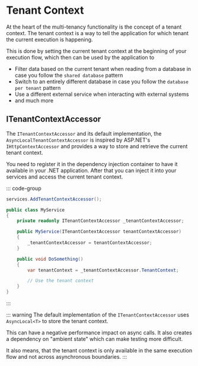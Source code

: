# Tenant Context

At the heart of the multi-tenancy functionality is the concept of a tenant context. The tenant context is
a way to tell the application for which tenant the current execution is happening.

This is done by setting the current tenant context at the beginning of your execution flow, which then
can be used by the application to

* Filter data based on the current tenant when reading from a database in case you follow the `shared database` pattern
* Switch to an entirely different database in case you follow the `database per tenant` pattern
* Use a different external service when interacting with external systems
* and much more

## ITenantContextAccessor

The `ITenantContextAccessor` and its default implementation, the `AsyncLocalTenantContextAccessor` is inspired by
ASP.NET's `IHttpContextAccessor` and provides a way to store and retrieve the current tenant context.

You need to register it in the dependency injection container to have it available in your .NET application.
After that you can inject it into your services and access the current tenant context.

::: code-group

```csharp [Service Registration]
services.AddTenantContextAccessor();
```

```csharp {3,5,7,12} [Usage]
public class MyService
{
    private readonly ITenantContextAccessor _tenantContextAccessor;

    public MyService(ITenantContextAccessor tenantContextAccessor)
    {
        _tenantContextAccessor = tenantContextAccessor;
    }

    public void DoSomething()
    {
        var tenantContext = _tenantContextAccessor.TenantContext;

        // Use the tenant context
    }
}
```

:::

::: warning
The default implementation of the `ITenantContextAccessor` uses `AsyncLocal<T>` to store the tenant context.

This can have a negative performance impact on async calls. It also creates a dependency on "ambient state" which
can make testing more difficult.

It also means, that the tenant context is only available in the same execution flow and not across asynchronous
boundaries.
:::
